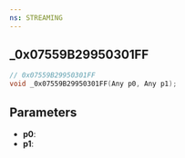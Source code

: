 ```yaml
---
ns: STREAMING
---
```

## _0x07559B29950301FF

```c
// 0x07559B29950301FF
void _0x07559B29950301FF(Any p0, Any p1);
```

## Parameters
* **p0**:
* **p1**:
